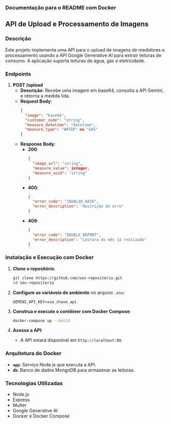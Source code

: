 ### Documentação para o README com Docker

## API de Upload e Processamento de Imagens

### Descrição
Este projeto implementa uma API para o upload de imagens de medidores e processamento usando a API Google Generative AI para extrair leituras de consumo. A aplicação suporta leituras de água, gás e eletricidade.

### Endpoints

1. **POST /upload**
   - **Descrição**: Recebe uma imagem em base64, consulta a API Gemini, e retorna a medida lida.
   - **Request Body**:
     ```json
     {
       "image": "base64",
       "customer_code": "string",
       "measure_datetime": "datetime",
       "measure_type": "WATER" ou "GAS"
     }
     ```
   - **Response Body**:
     - **200**: 
       ```json
       {
         "image_url": "string",
         "measure_value": integer,
         "measure_uuid": "string"
       }
       ```
     - **400**:
       ```json
       {
         "error_code": "INVALID_DATA",
         "error_description": "Descrição do erro"
       }
       ```
     - **409**:
       ```json
       {
         "error_code": "DOUBLE_REPORT",
         "error_description": "Leitura do mês já realizada"
       }
       ```

### Instalação e Execução com Docker

1. **Clone o repositório**:
   ```bash
   git clone https://github.com/seu-repositorio.git
   cd seu-repositorio
   ```

2. **Configure as variáveis de ambiente** no arquivo `.env`:
   ```env
   GEMINI_API_KEY=sua_chave_api
   ```

3. **Construa e execute o contêiner com Docker Compose**:
   ```bash
   docker-compose up --build
   ```

4. **Acesse a API**:
   - A API estará disponível em `http://localhost:80`.

### Arquitetura do Docker
- **`app`**: Serviço Node.js que executa a API.
- **`db`**: Banco de dados MongoDB para armazenar as leituras.

### Tecnologias Utilizadas
- Node.js
- Express
- Multer
- Google Generative AI
- Docker e Docker Compose
